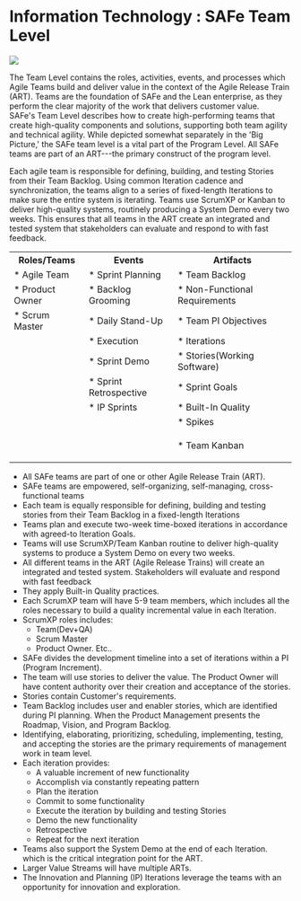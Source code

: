 
<!-- 3.  [SAFe (Scaled Agile Framework)](451819560.html) -->

Information Technology : SAFe Team Level 
========================================



<kbd>![](https://lm2jj13uhv2157rey3v60xm8-wpengine.netdna-ssl.com/wp-content/uploads/2019/09/Keystone-TTA-WEB-1.png)

The Team Level contains the roles, activities, events, and processes which Agile Teams build and deliver value in the context of the Agile Release Train (ART). Teams are the foundation of SAFe and the Lean enterprise, as they perform the clear majority of the work that delivers customer value. SAFe's Team Level describes how to create high-performing teams that create high-quality components and solutions, supporting both team agility and technical agility. While depicted somewhat separately in the 'Big Picture,' the SAFe team level is a vital part of the Program Level. All SAFe teams are part of an ART---the primary construct of the program level.

Each agile team is responsible for defining, building, and testing Stories from their Team Backlog. Using common Iteration cadence and synchronization, the teams align to a series of fixed-length Iterations to make sure the entire system is iterating. Teams use ScrumXP or Kanban to deliver high-quality systems, routinely producing a System Demo every two weeks. This ensures that all teams in the ART create an integrated and tested system that stakeholders can evaluate and respond to with fast feedback.

<table>
	<colgroup>
		<col />
		<col />
		<col />
	</colgroup>
	<tbody>
		<tr>
			<th>
				<strong>Roles/Teams</strong>
			</th>
			<th>
				<strong>Events</strong>
			</th>
			<th>
				<strong>Artifacts</strong>
			</th>
		</tr>
		<tr>
			<td>* Agile Team</td>
			<td>* Sprint Planning</td>
			<td>* Team Backlog</td>
		</tr>
		<tr>
			<td>* Product Owner</td>
			<td>* Backlog Grooming</td>
			<td>* Non-Functional Requirements</td>
		</tr>
		<tr>
			<td>* Scrum Master</td>
			<td>* Daily Stand-Up</td>
			<td>* Team PI Objectives</td>
		</tr>
		<tr>
			<td></td>
			<td>* Execution</td>
			<td>* Iterations</td>
		</tr>
		<tr>
			<td></td>
			<td>* Sprint Demo</td>
			<td>* Stories(Working Software)</td>
		</tr>
		<tr>
			<td></td>
			<td>* Sprint Retrospective</td>
			<td>* Sprint Goals</td>
		</tr>
		<tr>
			<td></td>
			<td>* IP Sprints</td>
			<td>* Built-In Quality</td>
		</tr>
		<tr>
			<td></td>
			<td></td>
			<td>* Spikes</td>
		</tr>
		<tr>
			<td></td>
			<td></td>
			<td>
				<p>* Team Kanban</p>
			</td>
		</tr>
	</tbody>
</table>

-   All SAFe teams are part of one or other Agile Release Train (ART).
-   SAFe teams are empowered, self-organizing, self-managing, cross-functional teams
-   Each team is equally responsible for defining, building and testing stories from their Team Backlog in a fixed-length Iterations
-   Teams plan and execute two-week time-boxed iterations in accordance with agreed-to Iteration Goals.
-   Teams will use ScrumXP/Team Kanban routine to deliver high-quality systems to produce a System Demo on every two weeks.
-   All different teams in the ART (Agile Release Trains) will create an integrated and tested system. Stakeholders will evaluate and respond with fast feedback
-   They apply Built-in Quality practices.
-   Each ScrumXP team will have 5-9 team members, which includes all the roles necessary to build a quality incremental value in each Iteration.
-   ScrumXP roles includes:
	-   Team(Dev+QA)
	-   Scrum Master
	-   Product Owner. Etc..
-   SAFe divides the development timeline into a set of iterations within a PI (Program Increment).
-   The team will use stories to deliver the value. The Product Owner will have content authority over their creation and acceptance of the stories.
-   Stories contain Customer\'s requirements.
-   Team Backlog includes user and enabler stories, which are identified during PI planning. When the Product Management presents the Roadmap, Vision, and Program Backlog.
-   Identifying, elaborating, prioritizing, scheduling, implementing, testing, and accepting the stories are the primary requirements of management work in team level.
-   Each iteration provides:
	-   A valuable increment of new functionality
	-   Accomplish via constantly repeating pattern
	-   Plan the iteration
	-   Commit to some functionality
	-   Execute the iteration by building and testing Stories
	-   Demo the new functionality
	-   Retrospective
	-   Repeat for the next iteration
-   Teams also support the System Demo at the end of each Iteration. which is the critical integration point for the ART.
-   Larger Value Streams will have multiple ARTs.
-   The Innovation and Planning (IP) Iterations leverage the teams with an opportunity for innovation and exploration.





